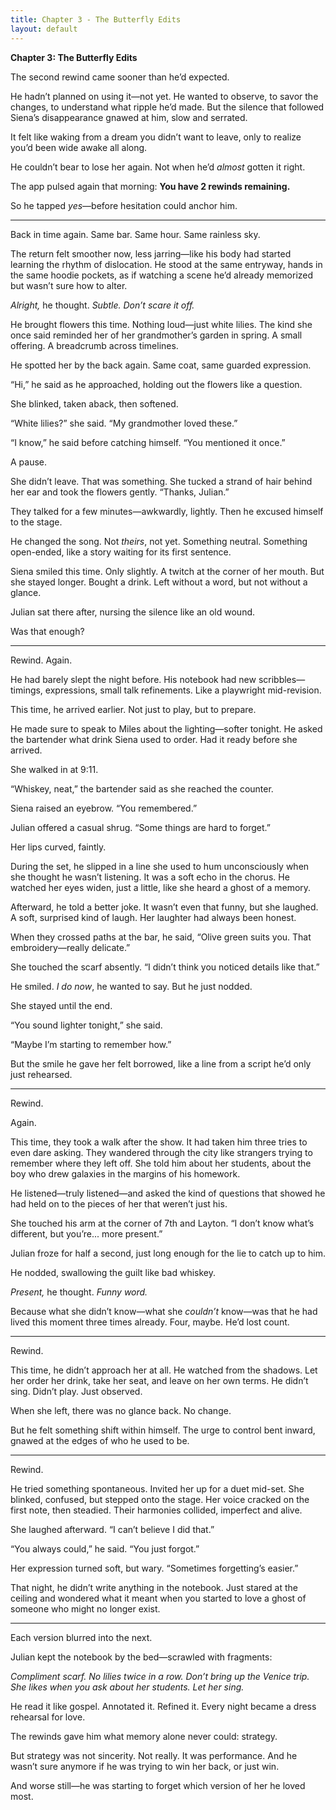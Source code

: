 ```yaml
---
title: Chapter 3 - The Butterfly Edits
layout: default
---
```

**Chapter 3: The Butterfly Edits**

The second rewind came sooner than he’d expected.

He hadn’t planned on using it—not yet. He wanted to observe, to savor the changes, to understand what ripple he’d made. But the silence that followed Siena’s disappearance gnawed at him, slow and serrated.

It felt like waking from a dream you didn’t want to leave, only to realize you’d been wide awake all along.

He couldn’t bear to lose her again. Not when he’d *almost* gotten it right.

The app pulsed again that morning: **You have 2 rewinds remaining.**

So he tapped *yes*—before hesitation could anchor him.

---

Back in time again. Same bar. Same hour. Same rainless sky.

The return felt smoother now, less jarring—like his body had started learning the rhythm of dislocation. He stood at the same entryway, hands in the same hoodie pockets, as if watching a scene he’d already memorized but wasn’t sure how to alter.

*Alright,* he thought. *Subtle. Don’t scare it off.*

He brought flowers this time. Nothing loud—just white lilies. The kind she once said reminded her of her grandmother’s garden in spring. A small offering. A breadcrumb across timelines.

He spotted her by the back again. Same coat, same guarded expression.

“Hi,” he said as he approached, holding out the flowers like a question.

She blinked, taken aback, then softened.

“White lilies?” she said. “My grandmother loved these.”

“I know,” he said before catching himself. “You mentioned it once.”

A pause.

She didn’t leave. That was something. She tucked a strand of hair behind her ear and took the flowers gently. “Thanks, Julian.”

They talked for a few minutes—awkwardly, lightly. Then he excused himself to the stage.

He changed the song. Not *theirs*, not yet. Something neutral. Something open-ended, like a story waiting for its first sentence.

Siena smiled this time. Only slightly. A twitch at the corner of her mouth. But she stayed longer. Bought a drink. Left without a word, but not without a glance.

Julian sat there after, nursing the silence like an old wound. 

Was that enough?

---

Rewind. Again.

He had barely slept the night before. His notebook had new scribbles—timings, expressions, small talk refinements. Like a playwright mid-revision.

This time, he arrived earlier. Not just to play, but to prepare.

He made sure to speak to Miles about the lighting—softer tonight. He asked the bartender what drink Siena used to order. Had it ready before she arrived.

She walked in at 9:11.

“Whiskey, neat,” the bartender said as she reached the counter.

Siena raised an eyebrow. “You remembered.”

Julian offered a casual shrug. “Some things are hard to forget.”

Her lips curved, faintly.

During the set, he slipped in a line she used to hum unconsciously when she thought he wasn’t listening. It was a soft echo in the chorus. He watched her eyes widen, just a little, like she heard a ghost of a memory.

Afterward, he told a better joke. It wasn’t even that funny, but she laughed. A soft, surprised kind of laugh. Her laughter had always been honest.

When they crossed paths at the bar, he said, “Olive green suits you. That embroidery—really delicate.”

She touched the scarf absently. “I didn’t think you noticed details like that.”

He smiled. *I do now*, he wanted to say. But he just nodded.

She stayed until the end.

“You sound lighter tonight,” she said.

“Maybe I’m starting to remember how.”

But the smile he gave her felt borrowed, like a line from a script he’d only just rehearsed.

---

Rewind.

Again.

This time, they took a walk after the show. It had taken him three tries to even dare asking. They wandered through the city like strangers trying to remember where they left off. She told him about her students, about the boy who drew galaxies in the margins of his homework.

He listened—truly listened—and asked the kind of questions that showed he had held on to the pieces of her that weren’t just his.

She touched his arm at the corner of 7th and Layton. “I don’t know what’s different, but you’re... more present.”

Julian froze for half a second, just long enough for the lie to catch up to him.

He nodded, swallowing the guilt like bad whiskey.

*Present,* he thought. *Funny word.*

Because what she didn’t know—what she *couldn’t* know—was that he had lived this moment three times already. Four, maybe. He’d lost count.

---

Rewind.

This time, he didn’t approach her at all. He watched from the shadows. Let her order her drink, take her seat, and leave on her own terms. He didn’t sing. Didn’t play. Just observed.

When she left, there was no glance back. No change.

But he felt something shift within himself. The urge to control bent inward, gnawed at the edges of who he used to be.

---

Rewind.

He tried something spontaneous. Invited her up for a duet mid-set. She blinked, confused, but stepped onto the stage. Her voice cracked on the first note, then steadied. Their harmonies collided, imperfect and alive.

She laughed afterward. “I can’t believe I did that.”

“You always could,” he said. “You just forgot.”

Her expression turned soft, but wary. “Sometimes forgetting’s easier.”

That night, he didn’t write anything in the notebook. Just stared at the ceiling and wondered what it meant when you started to love a ghost of someone who might no longer exist.

---

Each version blurred into the next.

Julian kept the notebook by the bed—scrawled with fragments:

*Compliment scarf. No lilies twice in a row. Don’t bring up the Venice trip. She likes when you ask about her students. Let her sing.*

He read it like gospel. Annotated it. Refined it. Every night became a dress rehearsal for love.

The rewinds gave him what memory alone never could: strategy.

But strategy was not sincerity. Not really. It was performance. And he wasn’t sure anymore if he was trying to win her back, or just win.

And worse still—he was starting to forget which version of her he loved most.

